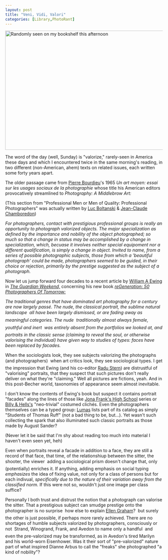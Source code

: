 ```yaml
---
layout: post
title: "Veni, Vidi, Valori"
categories: [Library,PhotoRant]
---
```

<img src="/pix2005/vvalor.jpg" width=807 height=380 border=0 title="Randomly seen on my bookshelf this afternoon">

The word of the day (well, Sunday) is "valorize,"  rarely-seen in America these days and which I encountered twice in the same morning's reading, in two different (non-American, ahem) texts on related issues, each written some forty years apart.

The older passage came from <a href="http://en.wikipedia.org/wiki/Pierre_Bourdieu" target="_blank">Pierre Bourdieu</a>'s  1965 <cite>Un art moyen: essai sur les usages sociaux de la photographie</cite> whose title his American editors provocatively streamlined to <cite>Photography: A Middlebrow Art:</cite>

(This section from "Professional Men or Men of Quality: Professional Photographers" was actually written by <a href="http://boltanski.chez.tiscali.fr/" target="_blank">Luc Boltanski</a> &amp; <a href="http://www.vcharite.univ-mrs.fr/shadyc/chambor.html" target="_blank">Jean-Claude Chamboredon</a>)

<i>For photographers, contact with prestigious professional groups is really an opportunity to photograph valorized objects. The major specialization as defined by the importance and nobility of the object photographed; so much so that a change in status may be accomplished by a change in specialization, which, becuase it involves neither special equipoment nor a different qualification, is simply a change in object. Invited to name, from a series of possible photographic subjects, those from which a 'beautiful photograph' could be made, photographers seemed to be guided, in their choice or rejection, primarily by the prestige suggested as the subject of a photograph.</i>

Now let us jump forward four decades to a recent article by <a href="http://www.elysee.ch/" target="_blank">William A Ewing</a> in <a href="http://www.guardian.co.uk/weekend/story/0,,1546911,00.html" target="_blank"><cite>The Guardian Weekend,</cite></a> concerning his new  book <a href="http://www.thamesandhudson.com/books/reGeneration/0500285829.mxs/27/0/" target="_blank"><cite>reGeneration: 50 Photographers Of Tomorrow:</cite></a>

<i>The traditional genres that have dominated art photography for a century are now largely pass&eacute;. The nude, the classical portrait, the sublime natural landscape &#151; all have been largely dismissed, or are fading away as meaningful categories. The nude &#151; traditionally almost always female, youthful and inert &#151; was entirely absent from the portfolios we looked at, and portraits in the classic sense (claiming to reveal the soul, or otherwise valorising the individual) have given way to studies of types: faces have been replaced by facades.</i>

When the sociologists look, they see subjects valorizing the photographs (and photographers) &#151; when art critics look, they see sociological types. I get the impression that Ewing (and his co-editor <a href="http://worldpressphoto.org/index.php?option=com_contact&task=view&contact_id=11&Itemid=50&catids=89,88" target="_blank">Radu Stern</a>) are distrustful of "valorising" portraits, that they suspect that such pictures don't really deliver on what they're "claiming." Well all pictures are fictions, yeah. And in this post-Becher world, taxonomies of appearance seem almost inevitable.

I don't know the contents of Ewing's book but suspect it contains portrait "facades" along the lines of those like <a href="http://www.sfacgallery.org/commissions.fsp?cname=commission03&boxsetid=38067" target="_blank">Jona Frank's High School</a> series or <a href="http://www.florencemoll.com/www/bios/billy-and-hells-en.php" target="_blank">Billy & Hells's</a> "neo-trivial" costumed clich&eacute;s. Even the photographers themselves can be a typed group: <a href="http://www.lumas.com/" target="_blank">Lumas</a> lists part of its catalog as simply "Students of Thomas Ruff" (not a bad thing to be, but...). Yet wasn't such collecting the spark that also illuminated such classic portraits as those made by August Sander?

(Never let it be said that I'm shy about reading too much into material I haven't even seen yet, heh)

Even when portraits reveal a facade in addition to a face, they are still a record of that face, that time, of the relationshiup between the sitter, the shooter, the viewer &#151; adding a sociological prism doesn't change that, only (potentially) enriches it. If anything, adding emphasis on social typing <i>emphasizes</i> the idea of fixing value, not only for a class of persons but for each indivual, <i>specifically due to the nature of their variation away from the classified norm.</i> If this were not so, wouldn't just one image per class suffice?

Personally I both trust and distrust the notion that a photograph can valorise the sitter. That a prestigious subject can smudge prestige onto the photographer is no surprise &#151; how else to explain <a href="http://www.newyorksocialdiary.com/socialdiary/2004/10_18_04/socialdiary10_18_04.php" target="_blank">Ellen Graham</a>? &#151; but surely the other is just possible, if perhaps more rarely achieved. There are no shortages of humble subjects valorized by photographers, consciously or not &#151; Strand, Winogrand, Frank, and Avedon to name only a handful &#151; and even the pre-valorized may be transformed, as in Avedon's tired Marilyn and his world-worn Eisenhower. Was it their sort of "pre-valorized" nature part of what inspired Dianne Arbus to call the "freaks" she photographed "a kind of nobility"? 
